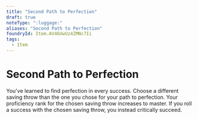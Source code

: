 ```yaml
---
title: "Second Path to Perfection"
draft: true
noteType: ":luggage:"
aliases: "Second Path to Perfection"
foundryId: Item.AV46UwUz4ZMNc7Ii
tags:
  - Item
---
```


# Second Path to Perfection

You've learned to find perfection in every success. Choose a different saving throw than the one you chose for your path to perfection. Your proficiency rank for the chosen saving throw increases to master. If you roll a success with the chosen saving throw, you instead critically succeed.
